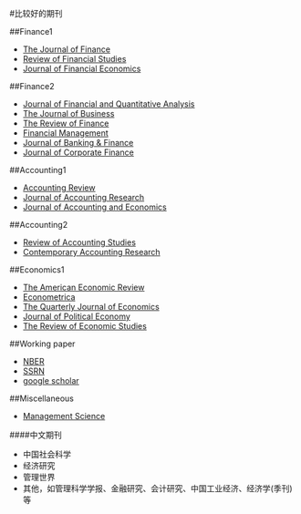 #比较好的期刊

##Finance1
* [The Journal of Finance](http://onlinelibrary.wiley.com/journal/10.1111/(ISSN)1540-6261)
* [Review of Financial Studies](http://rfs.oxfordjournals.org)
* [Journal of Financial Economics](http://www.sciencedirect.com/science/journal/0304405X)



##Finance2
* [Journal of Financial and Quantitative Analysis](https://www.cambridge.org/core/journals/journal-of-financial-and-quantitative-analysis)
* [The Journal of Business](http://www.jstor.org/journal/jbusiness)
* [The Review of Finance](http://www.revfin.org)
* [Financial Management](http://onlinelibrary.wiley.com/journal/10.1111/(ISSN)1755-053X/)
* [Journal of Banking & Finance](https://www.journals.elsevier.com/journal-of-banking-and-finance/)
* [Journal of Corporate Finance](http://www.sciencedirect.com/science/journal/09291199)



##Accounting1
* [Accounting Review](http://web.b.ebscohost.com/ehost/command/detail?sid=a0cdb855-0a00-428c-b9a3-7b43f0f1b2f8%40sessionmgr102&vid=0&hid=102&bdata=Jmxhbmc9emgtY24mc2l0ZT1laG9zdC1saXZl#jid=ARW&db=bth)
* [Journal of Accounting Research](http://onlinelibrary.wiley.com/journal/10.1111/(ISSN)1475-679X)
* [Journal of Accounting and Economics](http://www.sciencedirect.com/science/journal/01654101)

##Accounting2
* [Review of Accounting Studies](http://link.springer.com/journal/volumesAndIssues/11142)
* [Contemporary Accounting Research](http://onlinelibrary.wiley.com/journal/10.1111/(ISSN)1911-3846)


##Economics1
* [The American Economic Review](http://www.jstor.org/journal/amereconrevi)
* [Econometrica](http://onlinelibrary.wiley.com/journal/10.1111/(ISSN)1468-0262/issues)
* [The Quarterly Journal of Economics](http://qje.oxfordjournals.org)
* [Journal of Political Economy](http://www.jstor.org/journal/jpoliecon)
* [The Review of Economic Studies](http://restud.oxfordjournals.org)


##Working paper
* [NBER](http://www.nber.org)
* [SSRN](https://www.ssrn.com/en/)
* [google scholar](https://scholar.google.com)

##Miscellaneous
* [Management Science](http://pubsonline.informs.org/loi/mnsc)



####中文期刊
* 中国社会科学
* 经济研究
* 管理世界
* 其他，如管理科学学报、金融研究、会计研究、中国工业经济、经济学(季刊)等
